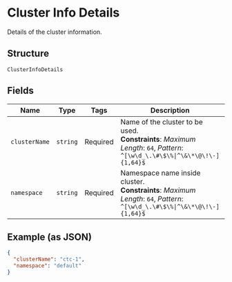 
# Cluster Info Details

Details of the cluster information.

## Structure

`ClusterInfoDetails`

## Fields

| Name | Type | Tags | Description | Getter | Setter |
|  --- | --- | --- | --- | --- | --- |
| `clusterName` | `string` | Required | Name of the cluster to be used.<br>**Constraints**: *Maximum Length*: `64`, *Pattern*: `^[\w\d_\.\#\$\%\|^\&\*\@\!\-]{1,64}$` | getClusterName(): string | setClusterName(string clusterName): void |
| `namespace` | `string` | Required | Namespace name inside cluster.<br>**Constraints**: *Maximum Length*: `64`, *Pattern*: `^[\w\d_\.\#\$\%\|^\&\*\@\!\-]{1,64}$` | getNamespace(): string | setNamespace(string namespace): void |

## Example (as JSON)

```json
{
  "clusterName": "ctc-1",
  "namespace": "default"
}
```

